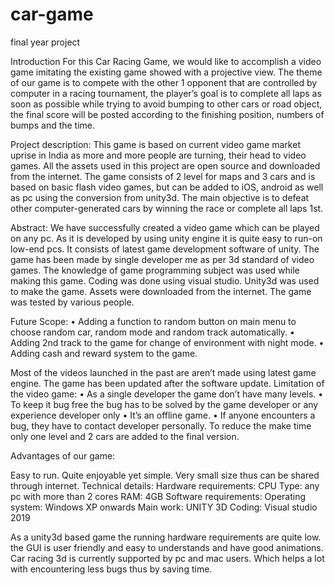 # car-game
 
final year project

Introduction For this Car Racing Game, we would like to accomplish a video game imitating the existing game showed with a projective view. The theme of our game is to compete with the other 1 opponent that are controlled by computer in a racing tournament, the player’s goal is to complete all laps as soon as possible while trying to avoid bumping to other cars or road object, the final score will be posted according to the finishing position, numbers of bumps and the time.

Project description: This game is based on current video game market uprise in India as more and more people are turning, their head to video games. All the assets used in this project are open source and downloaded from the internet. The game consists of 2 level for maps and 3 cars and is based on basic flash video games, but can be added to iOS, android as well as pc using the conversion from unity3d. The main objective is to defeat other computer-generated cars by winning the race or complete all laps 1st.

Abstract: We have successfully created a video game which can be played on any pc. As it is developed by using unity engine it is quite easy to run-on low-end pcs. It consists of latest game development software of unity. The game has been made by single developer me as per 3d standard of video games. The knowledge of game programming subject was used while making this game. Coding was done using visual studio. Unity3d was used to make the game. Assets were downloaded from the internet. The game was tested by various people.

Future Scope: • Adding a function to random button on main menu to choose random car, random mode and random track automatically. • Adding 2nd track to the game for change of environment with night mode. • Adding cash and reward system to the game.

Most of the videos launched in the past are aren’t made using latest game engine. The game has been updated after the software update. Limitation of the video game: • As a single developer the game don’t have many levels. • To keep it bug free the bug has to be solved by the game developer or any experience developer only • It’s an offline game. • If anyone encounters a bug, they have to contact developer personally. To reduce the make time only one level and 2 cars are added to the final version.

Advantages of our game:

Easy to run.
Quite enjoyable yet simple.
Very small size thus can be shared through internet.
Technical details: Hardware requirements: CPU Type: any pc with more than 2 cores RAM: 4GB Software requirements: Operating system: Windows XP onwards Main work: UNITY 3D Coding: Visual studio 2019

As a unity3d based game the running hardware requirements are quite low. the GUI is user friendly and easy to understands and have good animations.
Car racing 3d is currently supported by pc and mac users. Which helps a lot with encountering less bugs thus by saving time.
